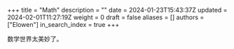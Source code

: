 +++
title = "Math"
description = ""
date = 2024-01-23T15:43:37Z
updated = 2024-02-01T11:27:19Z
weight = 0
draft = false
aliases = []
authors = ["Elowen"]
in_search_index = true
+++

数学世界太美妙了。
